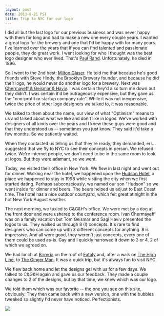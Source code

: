 ```yaml
---
layout: post
date: 2013-8-21 PST
title: Trip to NYC for our logo
---
```


I did all but the last logo for our previous business and was never happy with them for long and had to make a new one every couple years. I wanted a great logo for the brewery and one that I'd be happy with for many years. I've learned over the years that if you can find talented and passionate people, they do great work. I went looking for who I thought was the best logo designer who ever lived. That's [Paul Rand](http://en.wikipedia.org/wiki/Paul_Rand). Unfortunately, he died in 1996.

<!--more-->

So I went to the 2nd best: [Milton Glaser](http://www.miltonglaser.com). He told me that because he's good friends with Steve Hindy, the Brooklyn Brewery founder, and because he did their logo, he would never do another logo for a brewery. Next was [Chermayeff & Geismar & Haviv](http://www.cgstudionyc.com). I was certain they'd also turn me down but they didn't. I was certain it'd be outrageously expensive, but they gave us the "non-profit or startup company rate". While it was not inexpensive, twice the price of other logo designers we talked to, it was reasonable.

We talked to them about the name, our view of what "Optimism" means to us and talked about what we like and don't like in logos. We've worked with designers of all kinds over the years and I knew these guys were good and that they understood us -- sometimes you just know. They said it'd take a few months. So we patiently waited.

When they contacted us telling us that they're ready, they demanded, err... suggested that we fly to NYC to see their concepts in person. We refused twice. We're internet people, we don't need to be in the same room to look at logos. But they were adamant, so we went.

Today, we visited their office in New York. We flew in last night and went out for dinner. Walking near the hotel, we happened upon the [Hudson Hotel](https://www.morganshotelgroup.com/hudson/hudson-new-york), a place we happened to stay in 1998 while visiting the city when we first started dating. Perhaps subconsciously, we named our son "Hudson" so we went inside for dinner and beers. The beers helped us adjust to East Coast time. The hotel has a nice outdoor courtyard, which felt great at night in the hot New York August weather.

The next morning, we taxied to C&G&H's office. We were met by a dog at the front door and were ushered to the conference room. Ivan Chermayeff was on a family vacation but Tom Geismar and Sagi Haviv presented the logos to us. They walked us through 8 (!) concepts. It's rare to find designers who can come up with 3 different concepts for anything. 8 is impressive. And all were good, they weren't just concepts, every one of them could be used as-is. Gay and I quickly narrowed it down to 3 or 4, 2 of which we agreed on.

We had lunch at [Birreria](http://www.eataly.com/nyc-birreria/) on the roof of [Eataly](http://www.eataly.com/nyc) and, after a walk on [The High Line](http://www.thehighline.org), to [The Ginger Man](http://www.gingerman-ny.com). It was a quick trip, but it's always fun to visit NYC.

We flew back home and let the designs gel with us for a few days. We talked to C&G&H again and gave us our feedback. They made a couple changes to 2 of the designs, but by that time, we knew which was our logo.

We told them which was our favorite -- the one you see on this site, obviously. They then came back with a new version, one with the bubbles tweaked so slightly I'd never have noticed. Perfectionists.

![](https://farm4.staticflickr.com/3674/9572499665_4880e3754f.jpg)
